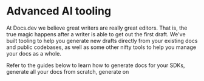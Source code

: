 # Advanced AI tooling

At Docs.dev we believe great writers are really great editors. That is, the true magic happens after a writer is able to get out the first draft. We've built tooling to help you generate new drafts directly from your existing docs and public codebases, as well as some other nifty tools to help you manage your docs as a whole.

Refer to the guides below to learn how to generate docs for your SDKs, generate all your docs from scratch, generate on
